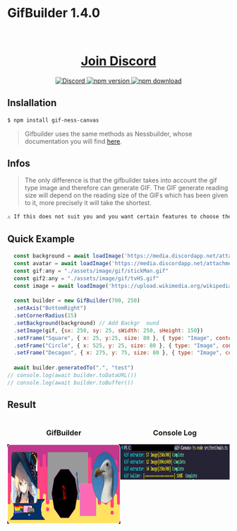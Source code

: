 # GifBuilder 1.4.0

<div align="center">
  <br/>
  <p>
    <a href="https://discord.gg/sjABtBmTWa"><h1>Join Discord</h1></a>
  </p>
  <p>
    <a href="https://discord.gg/sjABtBmTWa">
      <img alt="Discord" src="https://img.shields.io/discord/726208970489987152?style=plastic&logo=discord&label=Discord&color=%239400D3&link=https%3A%2F%2Fdiscord.gg%2FsjABtBmTWa">
    </a>
    <a href="https://www.npmjs.com/package/gif-ness-canvas"><img src="https://badge.fury.io/js/gif-ness-canvas.png" alt="npm version" height=18 />
    </a>
    <a href="https://www.npmjs.com/package/gif-ness-canvas"><img src="https://img.shields.io/npm/dt/gif-ness-canvas.png" alt="npm download" height=18 />
    </a>
  </p>
</div>

## Inslallation

```bash
$ npm install gif-ness-canvas
```

> Gifbuilder uses the same methods as Nessbuilder, whose documentation you will find [here](https://github.com/DARK-ECNELIS/Ness-Canvas/tree/main).
## Infos

> The only difference is that the gifbuilder takes into account the gif type image and therefore can generate GIF. The GIF generate reading size will depend on the reading size of the GIFs which has been given to it, more precisely it will take the shortest.

```diff
⚠️ If this does not suit you and you want certain features to choose the initial duration of the GIF and not that it is based on the GIF or other features, you only have to ask, only according to the request that I would make appropriate changes
```

## Quick Example

```js
  const background = await loadImage('https://media.discordapp.net/attachments/1006600590408818810/1006600665298116728/background-3147808.jpg');
  const avatar = await loadImage('https://media.discordapp.net/attachments/758031322244710601/1000153437813616650/perso_anime_U565bW7EhY2InkF.png');
  const gif:any = "./assets/image/gif/stickMan.gif"
  const gif2:any = "./assets/image/gif/tvHS.gif"
  const image = await loadImage('https://upload.wikimedia.org/wikipedia/commons/9/9a/Gull_portrait_ca_usa.jpg');
  
  const builder = new GifBuilder(700, 250)
  .setAxis("BottomRight")
  .setCornerRadius(15)
  .setBackground(background) // Add Backgr  ound
  .setImage(gif, {sx: 250, sy: 25, sWidth: 250, sHeight: 150})
  .setFrame("Square", { x: 25, y:25, size: 80 }, { type: "Image", content: avatar, color: "Brown" })
  .setFrame("Circle", { x: 525, y: 25, size: 80 }, { type: "Image", content: image, color: "Crimson" })
  .setFrame("Decagon", { x: 275, y: 75, size: 80 }, { type: "Image", content: gif2, color: "Fuchsia" })

  await builder.generatedTo(".", "test")
// console.log(await builder.toDataURL())
// console.log(await builder.toBuffer())
```
## Result

<div style="display:flex; text-align:center; justify-content:space-evenly">
  <div style="display:inline-block">
    <h3>GifBuilder</h3>
    <img style="display:block" src="https://github.com/DARK-ECNELIS/Gif-Ness-Canvas/blob/main/Assets/test.gif?raw=true" height=180/>
  </div>
  <div style="display:inline-block">
    <h3>Console Log</h3>
    <img src="https://github.com/DARK-ECNELIS/Gif-Ness-Canvas/blob/main/Assets/GifConsole.png?raw=true" height= 80/>
  </div>
</div>